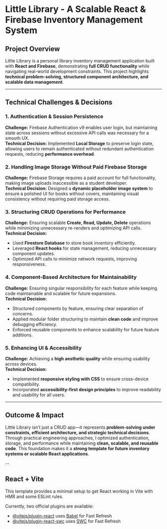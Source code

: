 # **Little Library - A Scalable React & Firebase Inventory Management System**  

## **Project Overview**  
Little Library is a personal library inventory management application built with **React and Firebase**, demonstrating **full CRUD functionality** while navigating real-world development constraints. This project highlights **technical problem-solving, structured component architecture, and scalable data management**.

---

## **Technical Challenges & Decisions**  

### **1. Authentication & Session Persistence**  
**Challenge:** Firebase Authentication v9 enables user login, but maintaining state across sessions without excessive API calls was necessary for a smooth UX.  
**Technical Decision:** Implemented **Local Storage** to preserve login state, allowing users to remain authenticated without redundant authentication requests, reducing **performance overhead**.

### **2. Handling Image Storage Without Paid Firebase Storage**  
**Challenge:** Firebase Storage requires a paid account for full functionality, making image uploads inaccessible as a student developer.  
**Technical Decision:** Designed a **dynamic placeholder image system** to ensure a polished UI for books without covers, maintaining visual consistency without requiring paid storage access.

### **3. Structuring CRUD Operations for Performance**  
**Challenge:** Ensuring scalable **Create, Read, Update, Delete** operations while minimizing unnecessary re-renders and optimizing API calls.  
**Technical Decision:**  
- Used **Firestore Database** to store book inventory efficiently.  
- Leveraged **React hooks** for state management, reducing unnecessary component updates.  
- Optimized API calls to minimize network requests, improving responsiveness.

### **4. Component-Based Architecture for Maintainability**  
**Challenge:** Ensuring singular responsibility for each feature while keeping code maintainable and scalable for future expansions.  
**Technical Decision:**  
- Structured components by feature, ensuring clear separation of concerns.  
- Applied modular folder structuring to maintain **clean code** and improve debugging efficiency.  
- Enforced reusable components to enhance scalability for future feature additions.

### **5. Enhancing UI & Accessibility**  
**Challenge:** Achieving a **high aesthetic quality** while ensuring usability across devices.  
**Technical Decision:**  
- Implemented **responsive styling with CSS** to ensure cross-device compatibility.  
- Incorporated **accessibility-first design principles** to improve readability and usability for all users.

---

## **Outcome & Impact**  
Little Library isn’t just a CRUD app—it represents **problem-solving under constraints, efficient architecture, and strategic technical decisions**. Through practical engineering approaches, I optimized authentication, storage, and performance while maintaining **clean, scalable, and reusable code**. This foundation makes it a **strong template for future inventory systems or scalable React applications**.


--

## React + Vite

This template provides a minimal setup to get React working in Vite with HMR and some ESLint rules.

Currently, two official plugins are available:

- [@vitejs/plugin-react](https://github.com/vitejs/vite-plugin-react/blob/main/packages/plugin-react/README.md) uses [Babel](https://babeljs.io/) for Fast Refresh
- [@vitejs/plugin-react-swc](https://github.com/vitejs/vite-plugin-react-swc) uses [SWC](https://swc.rs/) for Fast Refresh
